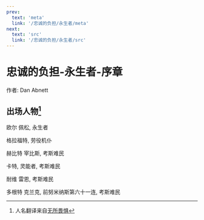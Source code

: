 ```yaml
---
prev:
  text: 'meta'
  link: '/忠诚的负担/永生者/meta'
next:
  text: 'src'
  link: '/忠诚的负担/永生者/src'
---
```


# 忠诚的负担-永生者-序章

作者: Dan Abnett

## 出场人物[^1]

欧尔 佩松, 永生者

格拉福特, 劳役机仆

赫比特 宰比斯, 考斯难民

卡特, 灵能者, 考斯难民

耐维 雷恩, 考斯难民

多根特 克兰克, 前努米纳斯第六十一连, 考斯难民

[^1]: 人名翻译来自[无所畏惧](/无所畏惧/base)
